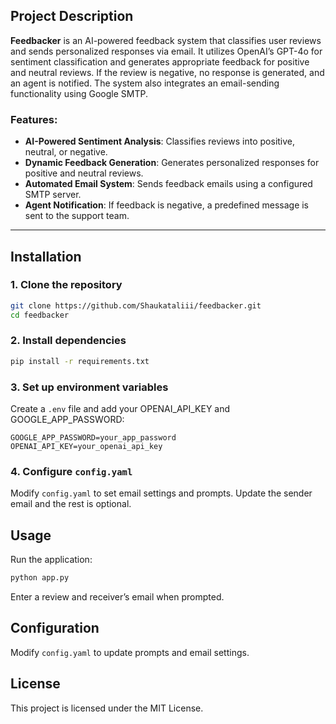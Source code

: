 
## **Project Description**  
**Feedbacker** is an AI-powered feedback system that classifies user reviews and sends personalized responses via email. It utilizes OpenAI’s GPT-4o for sentiment classification and generates appropriate feedback for positive and neutral reviews. If the review is negative, no response is generated, and an agent is notified. The system also integrates an email-sending functionality using Google SMTP.

### **Features:**  
- **AI-Powered Sentiment Analysis**: Classifies reviews into positive, neutral, or negative.  
- **Dynamic Feedback Generation**: Generates personalized responses for positive and neutral reviews.  
- **Automated Email System**: Sends feedback emails using a configured SMTP server.  
- **Agent Notification**: If feedback is negative, a predefined message is sent to the support team.  

---

## Installation

### 1. Clone the repository
```sh
git clone https://github.com/Shaukataliii/feedbacker.git
cd feedbacker
```

### 2. Install dependencies
```sh
pip install -r requirements.txt
```

### 3. Set up environment variables
Create a `.env` file and add your OPENAI_API_KEY and GOOGLE_APP_PASSWORD:
```env
GOOGLE_APP_PASSWORD=your_app_password
OPENAI_API_KEY=your_openai_api_key
```

### 4. Configure `config.yaml`
Modify `config.yaml` to set email settings and prompts. Update the sender email and the rest is optional.

## Usage

Run the application:
```sh
python app.py
```
Enter a review and receiver’s email when prompted.

## Configuration

Modify `config.yaml` to update prompts and email settings.

## License

This project is licensed under the MIT License.
